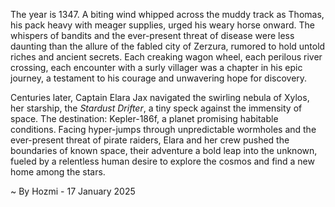 
The year is 1347.  A biting wind whipped across the muddy track as Thomas, his pack heavy with meager supplies, urged his weary horse onward.  The whispers of bandits and the ever-present threat of disease were less daunting than the allure of the fabled city of Zerzura, rumored to hold untold riches and ancient secrets.  Each creaking wagon wheel, each perilous river crossing, each encounter with a surly villager was a chapter in his epic journey, a testament to his courage and unwavering hope for discovery.

Centuries later, Captain Elara Jax navigated the swirling nebula of Xylos, her starship, the *Stardust Drifter*, a tiny speck against the immensity of space.  The destination: Kepler-186f, a planet promising habitable conditions.  Facing hyper-jumps through unpredictable wormholes and the ever-present threat of pirate raiders, Elara and her crew pushed the boundaries of known space, their adventure a bold leap into the unknown, fueled by a relentless human desire to explore the cosmos and find a new home among the stars.

~ By Hozmi - 17 January 2025
